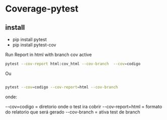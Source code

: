 # Coverage-pytest

## install

- pip install pytest
- pip install pytest-cov

Run Report in html with branch cov active
```bash
pytest --cov-report html:cov_html --cov-branch  --cov=codigo

```
Ou

```bash

pytest --cov=codigo --cov-report=html --cov-branch

```

onde:

--cov=codigo = diretorio onde o test ira cobrir
--cov-report=html = formato do relatorio que será gerado
--cov-branch = ativa test de branch
